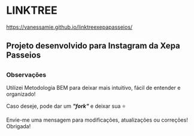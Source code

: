 # LINKTREE

https://vanessamie.github.io/linktreexepapasseios/

##

## Projeto desenvolvido para Instagram da Xepa Passeios

##

### Observações

Utilizei Metodologia BEM para deixar mais intuitivo, fácil de entender e organizado!

Caso deseje, pode dar um ***"fork"*** e deixar sua :star: 

Envie-me uma mensagem para modificações, atualizações ou correções! Obrigada!
